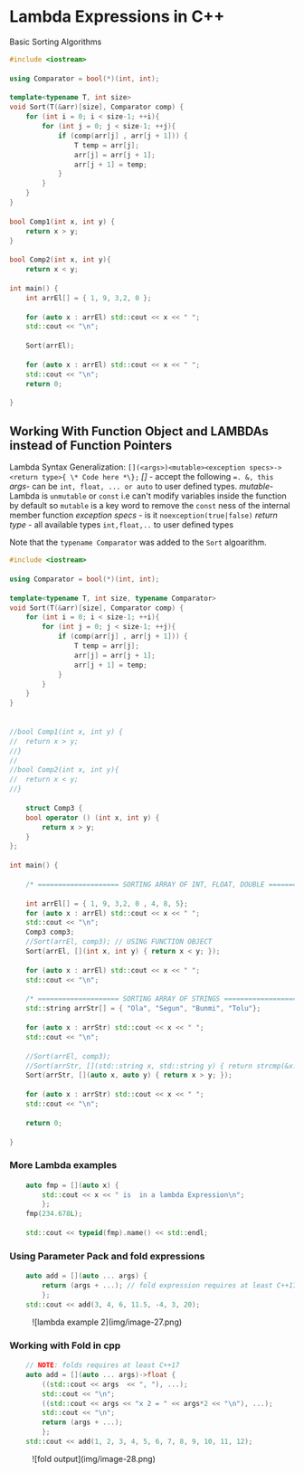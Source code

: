 # Lambda Expressions in C++

Basic Sorting Algorithms

```cpp
#include <iostream>

using Comparator = bool(*)(int, int);

template<typename T, int size>
void Sort(T(&arr)[size], Comparator comp) {
    for (int i = 0; i < size-1; ++i){
        for (int j = 0; j < size-1; ++j){
            if (comp(arr[j] , arr[j + 1])) {
                T temp = arr[j];
                arr[j] = arr[j + 1];
                arr[j + 1] = temp;
            }
        }
    }
}

bool Comp1(int x, int y) {
    return x > y;
}

bool Comp2(int x, int y){
    return x < y;

int main() {
    int arrEl[] = { 1, 9, 3,2, 0 };

    for (auto x : arrEl) std::cout << x << " ";
    std::cout << "\n";

    Sort(arrEl);

    for (auto x : arrEl) std::cout << x << " ";
    std::cout << "\n";
    return 0;

}
```

## Working With Function Object and LAMBDAs instead of Function Pointers

Lambda Syntax Generalization:
`[](<args>)<mutable><exception specs>-><return type>{ \* Code here *\};`
*[]* - accept the following `=. &, this`
*args*- can be `int, float, ... or auto` to user defined types.
*mutable*-Lambda is `unmutable` or `const` i.e can't modify variables inside the function by default 
so `mutable` is a key word to remove the `const` ness of the internal member function
*exception specs* - is it `noexception(true|false)`
*return type* - all available types `int,float,..` to user defined types


Note that the `typename Comparator` was added to the `Sort` algoarithm.
```cpp
#include <iostream>

using Comparator = bool(*)(int, int);

template<typename T, int size, typename Comparator>
void Sort(T(&arr)[size], Comparator comp) {
    for (int i = 0; i < size-1; ++i){
        for (int j = 0; j < size-1; ++j){
            if (comp(arr[j] , arr[j + 1])) {
                T temp = arr[j];
                arr[j] = arr[j + 1];
                arr[j + 1] = temp;
            }
        }
    }
}


//bool Comp1(int x, int y) {
//	return x > y;
//}
//
//bool Comp2(int x, int y){
//	return x < y;
//}

    struct Comp3 {
    bool operator () (int x, int y) {
        return x > y;
    }
};

int main() {

    /* ==================== SORTING ARRAY OF INT, FLOAT, DOUBLE =============================*/

    int arrEl[] = { 1, 9, 3,2, 0 , 4, 8, 5};
    for (auto x : arrEl) std::cout << x << " ";
    std::cout << "\n";
    Comp3 comp3;
    //Sort(arrEl, comp3); // USING FUNCTION OBJECT
    Sort(arrEl, [](int x, int y) { return x < y; });

    for (auto x : arrEl) std::cout << x << " ";
    std::cout << "\n";

    /* ==================== SORTING ARRAY OF STRINGS =============================*/
    std::string arrStr[] = { "Ola", "Segun", "Bunmi", "Tolu"};

    for (auto x : arrStr) std::cout << x << " ";
    std::cout << "\n";

    //Sort(arrEl, comp3);
    //Sort(arrStr, [](std::string x, std::string y) { return strcmp(&x.c_str()[0], &y.c_str()[0]) > 0; });
    Sort(arrStr, [](auto x, auto y) { return x > y; });

    for (auto x : arrStr) std::cout << x << " ";
    std::cout << "\n";

    return 0;

}
```

### More Lambda examples

```cpp
    auto fmp = [](auto x) {
        std::cout << x << " is  in a lambda Expression\n";
        };
    fmp(234.678L);

    std::cout << typeid(fmp).name() << std::endl;
```

### Using Parameter Pack and fold expressions 

```cpp
    auto add = [](auto ... args) {
        return (args + ...); // fold expression requires at least C++17
        };
    std::cout << add(3, 4, 6, 11.5, -4, 3, 20);
```

<figure markdown='span'>
    ![lambda example 2](img/image-27.png)
</figure>

### Working with Fold in cpp

```cpp
    // NOTE: folds requires at least C++17
    auto add = [](auto ... args)->float {
        ((std::cout << args  << ", "), ...);
        std::cout << "\n";
        ((std::cout << args << "x 2 = " << args*2 << "\n"), ...);
        std::cout << "\n";
        return (args + ...); 
        };
    std::cout << add(1, 2, 3, 4, 5, 6, 7, 8, 9, 10, 11, 12);
```
<figure markdown='span'>
    ![fold output](img/image-28.png)
</figure>